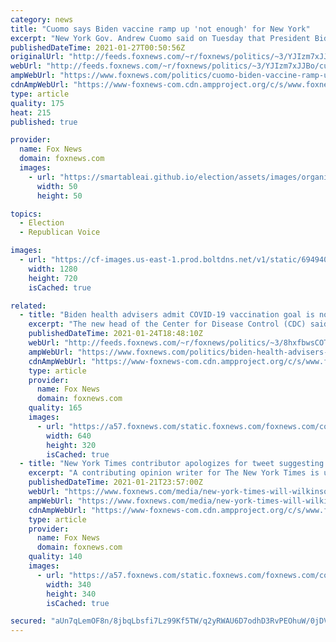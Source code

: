 ```yaml
---
category: news
title: "Cuomo says Biden vaccine ramp up 'not enough' for New York"
excerpt: "New York Gov. Andrew Cuomo said on Tuesday that President Biden’s plan to ramp up distribution of the COVID-19 vaccine was \"not enough,\" as the Empire State faces a shortage of doses."
publishedDateTime: 2021-01-27T00:50:56Z
originalUrl: "http://feeds.foxnews.com/~r/foxnews/politics/~3/YJIzm7xJJBo/cuomo-biden-vaccine-ramp-up-not-enough-ny"
webUrl: "http://feeds.foxnews.com/~r/foxnews/politics/~3/YJIzm7xJJBo/cuomo-biden-vaccine-ramp-up-not-enough-ny"
ampWebUrl: "https://www.foxnews.com/politics/cuomo-biden-vaccine-ramp-up-not-enough-ny.amp"
cdnAmpWebUrl: "https://www-foxnews-com.cdn.ampproject.org/c/s/www.foxnews.com/politics/cuomo-biden-vaccine-ramp-up-not-enough-ny.amp"
type: article
quality: 175
heat: 215
published: true

provider:
  name: Fox News
  domain: foxnews.com
  images:
    - url: "https://smartableai.github.io/election/assets/images/organizations/foxnews.com-50x50.jpg"
      width: 50
      height: 50

topics:
  - Election
  - Republican Voice

images:
  - url: "https://cf-images.us-east-1.prod.boltdns.net/v1/static/694940094001/80409122-a6c0-4a2a-bb5d-bd1a504fe2f8/e3f75bfd-08a4-4139-b7b4-7414de337f4d/1280x720/match/image.jpg"
    width: 1280
    height: 720
    isCached: true

related:
  - title: "Biden health advisers admit COVID-19 vaccination goal is not enough: 'We have to go faster'"
    excerpt: "The new head of the Center for Disease Control (CDC) said Sunday that the U.S. has to \"go faster\" than the Biden administration's current goal of 100 million coronavirus vaccinations in 100 days."
    publishedDateTime: 2021-01-24T18:48:10Z
    webUrl: "http://feeds.foxnews.com/~r/foxnews/politics/~3/8hxfbwsCOTE/biden-health-advisers-admit-covid-19-vaccination-goal-is-not-enough-we-have-to-go-faster"
    ampWebUrl: "https://www.foxnews.com/politics/biden-health-advisers-admit-covid-19-vaccination-goal-is-not-enough-we-have-to-go-faster.amp"
    cdnAmpWebUrl: "https://www-foxnews-com.cdn.ampproject.org/c/s/www.foxnews.com/politics/biden-health-advisers-admit-covid-19-vaccination-goal-is-not-enough-we-have-to-go-faster.amp"
    type: article
    provider:
      name: Fox News
      domain: foxnews.com
    quality: 165
    images:
      - url: "https://a57.foxnews.com/static.foxnews.com/foxnews.com/content/uploads/2021/01/640/320/Rochelle-Walensky.jpg?ve=1&tl=1"
        width: 640
        height: 320
        isCached: true
  - title: "New York Times contributor apologizes for tweet suggesting Biden should 'lynch Mike Pence'"
    excerpt: "A contributing opinion writer for The New York Times is under fire for a tweet that jokingly suggested former Vice President Mike Pence be lynched in order to unify the country."
    publishedDateTime: 2021-01-21T23:57:00Z
    webUrl: "https://www.foxnews.com/media/new-york-times-will-wilkinson-lynch-mike-pence"
    ampWebUrl: "https://www.foxnews.com/media/new-york-times-will-wilkinson-lynch-mike-pence.amp"
    cdnAmpWebUrl: "https://www-foxnews-com.cdn.ampproject.org/c/s/www.foxnews.com/media/new-york-times-will-wilkinson-lynch-mike-pence.amp"
    type: article
    provider:
      name: Fox News
      domain: foxnews.com
    quality: 140
    images:
      - url: "https://a57.foxnews.com/static.foxnews.com/foxnews.com/content/uploads/2018/09/340/340/chamberlain-160.jpg?ve=1&tl=1"
        width: 340
        height: 340
        isCached: true

secured: "aUn7qLemOF8n/8jbqLbsfi7Lz99Kf5TW/q2yRWAU6D7odhD3RvPEOhuW/0jDVE7DTFc865n3AUUAOrA8jyevtCiNfTj/Pn0QzmTAbM/ewgOKQogiiCi55aKiqvpEOz68w1cyVfKuxpdl4ao6E6mcfun0FWa/XHTXIJv8n9pBiH/A6Ld6UT5TwvriE1OWQ6VtQsDHG7eqDAHAMBeo9bm0m8gu6Ceciq5ODl7p6s7bsfdN38r38DGQoO9E7XJpAgJM5Fxqus6+gTgmJ+HDVysjuWHTS5vRKW1RrARjbid2ZSgRlY6lf4rvhZq2o6CAvAAyNyNP3zm/+tGMUI8NmHpnwk4UsQjYbyc+kQ4w2hQoh8Q=;BxueneA9pUJp1GrxB+NcCg=="
---
```


